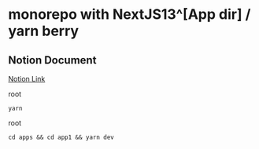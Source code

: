 # monorepo with NextJS13^[App dir] / yarn berry

## Notion Document
<a href="https://yihr-dev.notion.site/Monorepo-with-Yarn-Berry-Workspace-NextJs13-App-Dir-05e0256dcc2841ff8d5cfa3520b8e044?pvs=4">Notion Link</a>

root
```
yarn
```
root
```
cd apps && cd app1 && yarn dev
```
